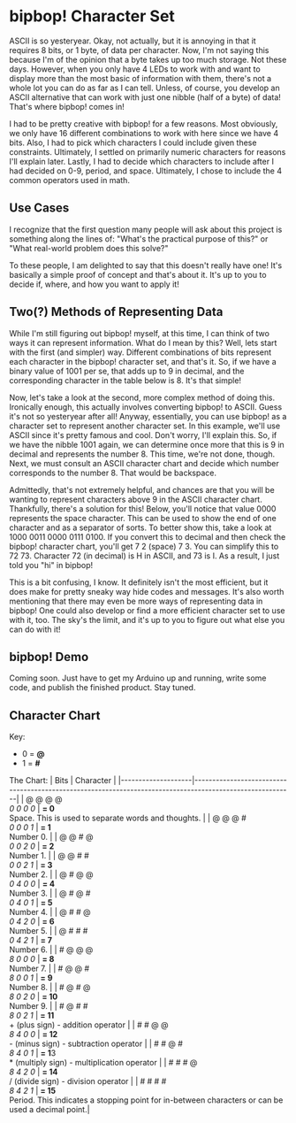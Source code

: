 # bipbop! Character Set
ASCII is so yesteryear. Okay, not actually, but it is annoying in that it requires 8 bits, or 1 byte, of data per character. Now, I'm not saying this because I'm of the opinion that a byte takes up too much storage. Not these days. However, when you only have 4 LEDs to work with and want to display more than the most basic of information with them, there's not a whole lot you can do as far as I can tell. Unless, of course, you develop an ASCII alternative that can work with just one nibble (half of a byte) of data! That's where bipbop! comes in!

I had to be pretty creative with bipbop! for a few reasons. Most obviously, we only have 16 different combinations to work with here since we have 4 bits. Also, I had to pick which characters I could include given these constraints. Ultimately, I settled on primarily numeric characters for reasons I'll explain later. Lastly, I had to decide which characters to include after I had decided on 0-9, period, and space. Ultimately, I chose to include the 4 common operators used in math.

## Use Cases
I recognize that the first question many people will ask about this project is something along the lines of: "What's the practical purpose of this?" or "What real-world problem does this solve?"

To these people, I am delighted to say that this doesn't really have one! It's basically a simple proof of concept and that's about it. It's up to you to decide if, where, and how you want to apply it!

## Two(?) Methods of Representing Data
While I'm still figuring out bipbop! myself, at this time, I can think of two ways it can represent information. What do I mean by this? Well, lets start with the first (and simpler) way. Different combinations of bits represent each character in the bipbop! character set, and that's it. So, if we have a binary value of 1001 per se, that adds up to 9 in decimal, and the corresponding character in the table below is 8. It's that simple!

Now, let's take a look at the second, more complex method of doing this. Ironically enough, this actually involves converting bipbop! to ASCII. Guess it's not so yesteryear after all! Anyway, essentially, you can use bipbop! as a character set to represent another character set. In this example, we'll use ASCII since it's pretty famous and cool. Don't worry, I'll explain this. So, if we have the nibble 1001 again, we can determine once more that this is 9 in decimal and represents the number 8. This time, we're not done, though. Next, we must consult an ASCII character chart and decide which number corresponds to the number 8. That would be backspace.

Admittedly, that's not extremely helpful, and chances are that you will be wanting to represent characters above 9 in the ASCII character chart. Thankfully, there's a solution for this! Below, you'll notice that value 0000 represents the space character. This can be used to show the end of one character and as a separator of sorts. To better show this, take a look at 1000 0011 0000 0111 0100. If you convert this to decimal and then check the bipbop! character chart, you'll get 7 2 (space) 7 3. You can simplify this to 72 73. Character 72 (in decimal) is H in ASCII, and 73 is I. As a result, I just told you "hi" in bipbop!

This is a bit confusing, I know. It definitely isn't the most efficient, but it does make for pretty sneaky way hide codes and messages. It's also worth mentioning that there may even be more ways of representing data in bipbop! One could also develop or find a more efficient character set to use with it, too. The sky's the limit, and it's up to you to figure out what else you can do with it!

## bipbop! Demo
Coming soon. Just have to get my Arduino up and running, write some code, and publish the finished product. Stay tuned.

## Character Chart
Key:
- 0 = **@**
- 1 = **#**

The Chart:
| Bits               | Character                                                                                                |
|--------------------|----------------------------------------------------------------------------------------------------------|
| @ @ @ @<br>*0 0 0 0* | **= 0**<br>Space. This is used to separate words and thoughts.                                               |
| @ @ @ #<br>*0 0 0 1* | **= 1**<br>Number 0.                                                                                         |
| @ @ # @<br>*0 0 2 0* | **= 2**<br>Number 1.                                                                                         |
| @ @ # #<br>*0 0 2 1* | **= 3**<br>Number 2.                                                                                         |
| @ # @ @<br>*0 4 0 0* | **= 4**<br>Number 3.                                                                                         |
| @ # @ #<br>*0 4 0 1* | **= 5**<br>Number 4.                                                                                         |
| @ # # @<br>*0 4 2 0* | **= 6**<br>Number 5.                                                                                         |
| @ # # #<br>*0 4 2 1* | **= 7**<br>Number 6.                                                                                         |
| # @ @ @<br>*8 0 0 0* | **= 8**<br>Number 7.                                                                                         |
| # @ @ #<br>*8 0 0 1* | **= 9**<br>Number 8.                                                                                         |
| # @ # @<br>*8 0 2 0* | **= 10**<br>Number 9.                                                                                        |
| # @ # #<br>*8 0 2 1* | **= 11**<br>+ (plus sign) - addition operator                                                                |
| # # @ @<br>*8 4 0 0* | **= 12**<br>- (minus sign) - subtraction operator                                                            |
| # # @ #<br>*8 4 0 1* | **= 1**3<br>* (multiply sign) - multiplication operator                                                      |
| # # # @<br>*8 4 2 0* | **= 14**<br>/ (divide sign) - division operator                                                              |
| # # # #<br>*8 4 2 1* | **= 15**<br>Period. This indicates a stopping point for in-between characters or can be used a decimal point.|
